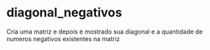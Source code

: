 # diagonal_negativos
 Cria uma matriz e depois é mostrado sua diagonal e a quantidade de numeros negativos existentes na matriz
